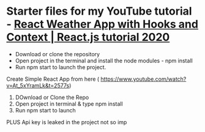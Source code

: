 # Starter files for my YouTube tutorial - [React Weather App with Hooks and Context | React.js tutorial 2020](https://www.youtube.com/watch?v=At_5xYramLk&t=2577s)

* Download or clone the repository
* Open project in the terminal and install the node modules - npm install
* Run npm start to launch the project.


Create Simple React App from here  ( https://www.youtube.com/watch?v=At_5xYramLk&t=2577s)

1) DOwnload or Clone the Repo
2) Open project in terminal & type npm install
3) Run npm start to launch

PLUS Api key is leaked in the project not so imp
